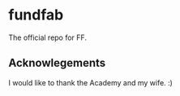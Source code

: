 fundfab
=======

The official repo for FF.

Acknowlegements
---------------
I would like to thank the Academy and my wife. :)
